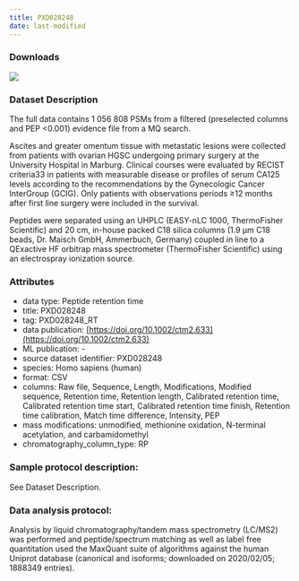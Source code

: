 ```yaml
---
title: PXD028248
date: last-modified
---
```


### Downloads
[![](https://img.shields.io/badge/download-dataset-205380?style=flat-square)](https://github.com/ProteomicsML/ProteomicsML/blob/main/datasets/retentiontime/PXD028248/PXD028248_evidence_selected_columns.zip)<br>

### Dataset Description
The full data contains 1 056 808 PSMs from a filtered (preselected columns and PEP <0.001) evidence file from a MQ search.

Ascites and greater omentum tissue with metastatic lesions were collected from patients with
ovarian HGSC undergoing primary surgery at the University Hospital in Marburg.
Clinical courses were evaluated by RECIST criteria33 in patients with measurable disease or profiles
of serum CA125 levels according to the recommendations by the Gynecologic Cancer InterGroup (GCIG). Only
patients with observations periods ≥12 months after first line surgery were included in the survival.

Peptides were separated using an UHPLC (EASY-nLC 1000, ThermoFisher Scientific) and 20 cm, in-house packed C18 silica columns
(1.9 μm C18 beads, Dr. Maisch GmbH, Ammerbuch, Germany) coupled in line to a QExactive HF orbitrap mass spectrometer
(ThermoFisher Scientific) using an electrospray ionization source.

### Attributes
- data type: Peptide retention time
- title: PXD028248
- tag: PXD028248_RT
- data publication: [https://doi.org/10.1002/ctm2.633](https://doi.org/10.1002/ctm2.633)
- ML publication: -
- source dataset identifier: PXD028248
- species: Homo sapiens (human)
- format: CSV
- columns: Raw file, Sequence, Length, Modifications, Modified sequence,
    Retention time, Retention length, Calibrated retention time,
    Calibrated retention time start, Calibrated retention time finish,
    Retention time calibration, Match time difference, Intensity, PEP
- mass modifications: unmodified, methionine oxidation, N-terminal acetylation, and carbamidomethyl
- chromatography_column_type: RP

### Sample protocol description:
See Dataset Description.

### Data analysis protocol:
Analysis by liquid chromatography/tandem mass spectrometry (LC/MS2) was performed and peptide/spectrum matching as well as label
free quantitation used the MaxQuant suite of algorithms against the human Uniprot database (canonical and isoforms; downloaded on 2020/02/05; 1888349 entries).
